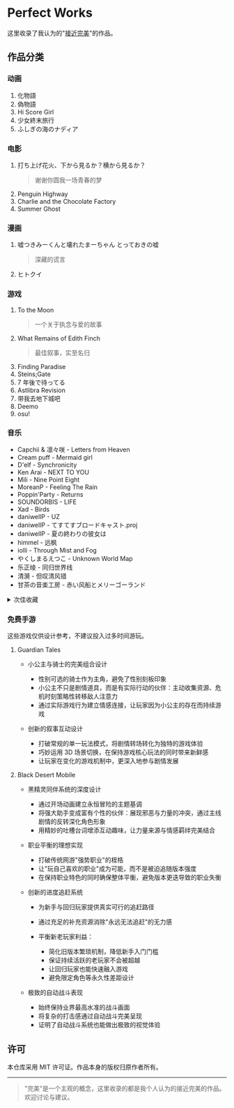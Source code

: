 # Perfect Works

这里收录了我认为的"[接近完美](criteria/README.md)"的作品。

## 作品分类

### 动画

1. 化物語
1. 偽物語
1. Hi Score Girl
1. 少女終末旅行
1. ふしぎの海のナディア

### 电影

1. 打ち上げ花火、下から見るか？横から見るか？
   > 谢谢你圆我一场青春的梦
1. Penguin Highway
1. Charlie and the Chocolate Factory
1. Summer Ghost

### 漫画

1. 嘘つきみーくんと壊れたまーちゃん とっておきの嘘
   > 深藏的谎言
1. ヒトクイ

### 游戏

1. To the Moon
   > 一个关于执念与爱的故事
1. What Remains of Edith Finch
   > 最佳叙事，实至名归
1. Finding Paradise
1. Steins;Gate
1. 7 年後で待ってる
1. Astlibra Revision
1. 带我去地下城吧
1. Deemo
1. osu!

### 音乐

- Capchii & 凛々咲 - Letters from Heaven
- Cream puff - Mermaid girl
- D'elf - Synchronicity
- Ken Arai - NEXT TO YOU
- Mili - Nine Point Eight
- MoreanP - Feeling The Rain
- Poppin'Party - Returns
- SOUNDORBIS - LIFE
- Xad - Birds
- daniwellP - UZ
- daniwellP - てすてすブロードキャスト.proj
- daniwellP - 夏の終わりの彼女は
- himmel - 远枫
- iolli - Through Mist and Fog
- やくしまるえつこ - Unknown World Map
- 乐正绫 - 同归世界线
- 清漪 - 但叹清风错
- 甘茶の音楽工房 - 赤い风船とメリーゴーランド

<details>
<summary>次佳收藏</summary>

- Approaching Nirvana - You
- CMJ - 所念皆星河
- D'elf - Code： Answer
- Dj Okawari - Flower Dance
- EGOIST - The Everlasting Guilty Crown
- EastNewSound - relate
- Lily - Terrorist
- MYTH & ROID - STYX HELIX
- MoreanP - 忆夏思乡
- Pianoboy 高至豪 - The truth that you leave
- SawanoHiroyuki[nZk] feat. mizuki - Avid
- Shirfine - Illusionary Daytime
- Supercell - My Dearest
- Valentin - A Little Story
- azusa - 真夏のフォトグラフ
- minato & 初音ミク - 朧月
- niki feat. Lily - Jitter doll
- あやりす - 愛を誓いしヒメ飾り
- いとうかなこ - アマデウス
- 琉芸 Miruku & 缨缨 Ei - 花月夜 (中文版)
- 竹達彩奈 & 巽悠衣子 - Balance KISS
- 蝶々 P feat. GUMI - 心做し
- 高橋李依 - 気まぐれロマンティック

</details>

### 免费手游

这些游戏仅供设计参考，不建议投入过多时间游玩。

1. Guardian Tales

   - 小公主与骑士的完美组合设计

     - 性别可选的骑士作为主角，避免了性别刻板印象
     - 小公主不只是剧情道具，而是有实际行动的伙伴：主动收集资源、危机时刻策略性转移敌人注意力
     - 通过实际游戏行为建立情感连接，让玩家因为小公主的存在而持续游戏

   - 创新的叙事互动设计

     - 打破常规的单一玩法模式，将剧情转场转化为独特的游戏体验
     - 巧妙运用 3D 场景切换，在保持游戏核心玩法的同时带来新鲜感
     - 让玩家在变化的游戏机制中，更深入地参与剧情发展

2. Black Desert Mobile

   - 黑精灵同伴系统的深度设计

     - 通过开场动画建立永恒冒险的主题基调
     - 将强大助手变成富有个性的伙伴：展现邪恶与力量的冲突，通过主线剧情的反转深化角色形象
     - 用精妙的吐槽台词增添互动趣味，让力量来源与情感羁绊完美结合

   - 职业平衡的理想实现

     - 打破传统网游"强势职业"的桎梏
     - 让"玩自己喜欢的职业"成为可能，而不是被迫追随版本强度
     - 在保持职业特色的同时确保整体平衡，避免版本更迭导致的职业失衡

   - 创新的进度追赶系统

     - 为新手与回归玩家提供真实可行的追赶路径
     - 通过充足的补充资源消除"永远无法追赶"的无力感
     - 平衡新老玩家利益：

       - 简化旧版本繁琐机制，降低新手入门门槛
       - 保证持续活跃的老玩家不会被超越
       - 让回归玩家也能快速融入游戏
       - 避免限定角色等永久性差距设计

   - 极致的自动战斗表现

     - 始终保持业界最高水准的战斗画面
     - 将复杂的打击感通过自动战斗完美呈现
     - 证明了自动战斗系统也能做出极致的视觉体验

## 许可

本仓库采用 MIT 许可证。作品本身的版权归原作者所有。

---

> "完美"是一个主观的概念，这里收录的都是我个人认为的接近完美的作品。欢迎讨论与建议。
